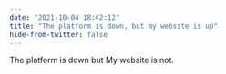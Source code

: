 ```yaml
---
date: "2021-10-04 18:42:12"
title: "The platform is down, but my website is up"
hide-from-twitter: false
---
```


The platform is down but
My website is not.

